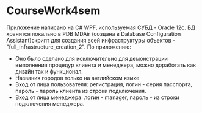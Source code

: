 ﻿# CourseWork4sem
Приложение написано на C# WPF, используемая СУБД - Oracle 12c.
БД хранится локально в PDB MDAir (создана в Database Configuration Assistant)скрипт для создания всей инфраструктуры объектов - "full_infrastructure_creation_2".
По приложению:
- Оно было сделано для исключительно для демонстрации выполнения процедур клиента и менеджера, можно доработать как дизайн так и функционал.
- Названия городов только на английском языке
- Вход от лица пользователя: регистрация, логин - серия пасспорта, пароль - пароль клиента из строки подключения.
- Вход от лица менеджера: логин - manager, пароль - из строки подключения менеджера.
